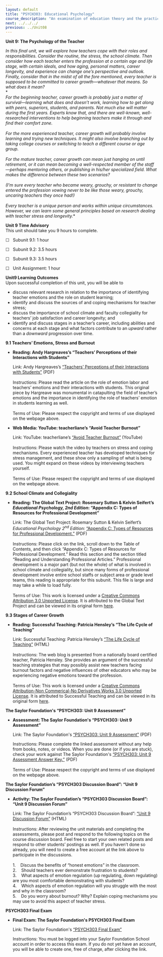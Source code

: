 ```yaml
---
layout: default
title: "PSYCH303: Educational Psychology"
course_description: "An examination of education theory and the practicalities of classroom life, designed to teach how to structure educational systems in order to meet the mental and emotional needs of students."
next: ../../../
previous: ../Unit08
---
```

**Unit 9: The Psychology of the Teacher** <span id="9"></span> 

*In this final unit, we will explore how teachers cope with their roles
and responsibilities. Consider the routine, the stress, the school
climate. Then consider how each teacher enters the profession at a
certain age and life stage, with certain ideals, and how aging, personal
matters, career longevity, and experience can change one’s perspective
and outlook. Finally, consider that in the midst of all the fore
mentioned, every teacher is supposed to be committed to career
growth—whatever that means. So what does it mean?*  
 *    
 *For the beginning teacher, career growth is probably just a matter of
survival—learning what does and doesn’t work, learning how to get along
with peers, superiors, students, and parents. Not much else will matter
during the first years. Experts know that, and there are well-known,
well-researched interventions to help beginning teachers make it through
and find their comfort zone.*  
     
 *For the more experienced teacher, career growth will probably involve
learning and trying new techniques. It might also involve branching out
by taking college courses or switching to teach a different course or
age group.*  
     
 *For the mature teacher, career growth can mean just hanging on until
retirement, or it can mean becoming a well-respected member of the
staff—perhaps mentoring others, or publishing in his/her specialized
field. What makes the difference between these two scenarios?*  
     
 *(I’m sure every teacher who became weary, grouchy, or resistant to
change entered the profession vowing never to be like those weary,
grouchy, uncaring teachers they once had!)*  
       
 *Every teacher is a unique person and works within unique
circumstances. However, we can learn some general principles based on
research dealing with teacher stress and longevity.**

**Unit 9 Time Advisory**  
This unit should take you 9 hours to complete.  
  
 ☐   Subunit 9.1: 1 hour  
  
 ☐   Subunit 9.2: 3.5 hours  
  
 ☐   Subunit 9.3: 3.5 hours  
  
 ☐   Unit Assignment: 1 hour

**Unit9 Learning Outcomes**  
Upon successful completion of this unit, you will be able to

-   discuss relevant research in relation to the importance of
    identifying teacher emotions and the role on student learning;
-   identify and discuss the sources of and coping mechanisms for
    teacher stress;
-   discuss the importance of school climate and faculty collegiality
    for teachers’ job satisfaction and career longevity; and
-   identify and discuss stages in a teacher’s career, including
    abilities and concerns at each stage and what factors contribute to
    an *upward* rather than a *downward* progression over time.

**9.1 Teachers’ Emotions, Stress and Burnout** <span id="9.1"></span> 
-   **Reading: Andy Hargreaves’s “Teachers’ Perceptions of their
    Interactions with Students”**

    Link: Andy Hargreaves’s [“Teachers’ Perceptions of their
    Interactions with
    Students”](http://www.google.com/url?sa=t&rct=j&q=&esrc=s&source=web&cd=24&ved=0CEQQFjADOBQ&url=http%3A%2F%2Fpositiveemotions.gr%2Flibrary_files%2FH%2FHargreaves_Mixed_2000.pdf&ei=oDzaUMWlDMeP2gXJ64DoDQ&usg=AFQjCNEluknsxkSwamMqqaTFVUSHJ5e1Rg&bvm=bv.1355534169,d.b2I) (PDF)  
        
     Instructions: Please read the article on the role of emotion labor
    and teachers’ emotions and their interactions with students. This
    original piece by Hargreave was monumental in catapulting the field
    of teacher’s emotions and the importance in identifying the role of
    teachers’ emotion in students learning as well.  
        
     Terms of Use: Please respect the copyright and terms of use
    displayed on the webpage above. 

-   **Web Media: YouTube: teacherliane’s “Avoid Teacher Burnout”**

    Link: YouTube: teacherliane’s [“Avoid Teacher
    Burnout”](http://www.youtube.com/watch?v=efbYBdB37-g) (YouTube)  
        
     Instructions: Please watch the video by teachers on stress and
    coping mechanisms. Every experienced teacher has developed
    techniques for stress management, and these show only a sampling of
    what is being used. You might expand on these videos by interviewing
    teachers yourself.  
        
     Terms of Use: Please respect the copyright and terms of use
    displayed on the webpage above. 

**9.2 School Climate and Collegiality** <span id="9.2"></span> 
-   **Reading: The Global Text Project: Rosemary Sutton & Kelvin
    Seifert’s *Educational Psychology, 2nd Edition*: “Appendix C: Types
    of Resources for Professional Development”**

    Link: The Global Text Project: Rosemary Sutton & Kelvin Seifert’s
    *Educational Psychology 2<sup>nd</sup> Edition:* [“Appendix C: Types
    of Resources for Professional
    Development.”](http://www.saylor.org/site/wp-content/uploads/2012/06/Educational-Psychology.pdf)
    (PDF)  
        
     Instructions: Please click on the link, scroll down to the Table of
    Contents, and then click “Appendix C: Types of Resources for
    Professional Development.” Read this section and the section titled
    “Reading and Understanding Professional Articles.” Professional
    development is a major part (but not the whole) of what is involved
    in school climate and collegiality, but since many forms of
    professional development involve entire school staffs or subject
    area or grade level teams, this reading is appropriate for this
    subunit. This file is large and may take a while to load fully.  
        
     Terms of Use: This work is licensed under a [Creative Commons
    Attribution 3.0 Unported
    License](http://creativecommons.org/licenses/by/3.0/). It is
    attributed to the Global Text Project and can be viewed in its
    original
    form [here](http://www.saylor.org/site/wp-content/uploads/2012/06/Educational-Psychology.pdf). 

**9.3 Stages of Career Growth** <span id="9.3"></span> 
-   **Reading: Successful Teaching: Patricia Hensley’s “The Life Cycle
    of Teaching”**

    Link: Successful Teaching: Patricia Hensley’s [“The Life Cycle of
    Teaching](http://successfulteaching.blogspot.com/2008/08/life-cycle-of-teaching.html)[”](http://successfulteaching.blogspot.com/2008/08/life-cycle-of-teaching.html) (HTML)  
        
     Instructions: The web blog is presented from a nationally board
    certified teacher, Patricia Hensley. She provides an argument of the
    successful teaching strategies that may possibly assist new teachers
    facing burnout factors and negative influences of other educators
    who may be experiencing negative emotions toward the profession.  
        
     Terms of Use: This work is licensed under a [Creative Commons
    Attribution-Non Commerical-No Derivatives Works 3.0 Unported
    License](http://creativecommons.org/licenses/by/3.0/). It is
    attributed to Successful Teaching and can be viewed in its original
    form [here](http://successfulteaching.blogspot.com/2008/08/life-cycle-of-teaching.html). 

**The Saylor Foundation's “PSYCH303: Unit 9 Assessment”** <span
id="9.4"></span> 
-   **Assessment: The Saylor Foundation's “PSYCH303: Unit 9
    Assessment”**

    Link: The Saylor Foundation's [“PSYCH303: Unit 9
    Assessment”](http://www.saylor.org/site/wp-content/uploads/2012/08/PSYCH303-Unit-9-Assessment.pdf)
    (PDF)  
      
     Instructions: Please complete the linked assessment without any
    help from books, notes, or videos. When you are done (or if you are
    stuck), check your work against The Saylor Foundation's [“PSYCH303:
    Unit 9 Assessment Answer
    Key.”](http://www.saylor.org/site/wp-content/uploads/2012/08/PSYCH303-Unit-9-Assessment-Answer-Key.pdf)
    (PDF)  
                                        
     Terms of Use: Please respect the copyright and terms of use
    displayed on the webpage above.

**The Saylor Foundation’s “PSYCH303 Discussion Board”: “Unit 9
Discussion Forum”** <span id="9.5"></span> 
-   **Activity: The Saylor Foundation’s “PSYCH303 Discussion Board”:
    “Unit 9 Discussion Forum”**

    Link: The Saylor Foundation’s “PSYCH303 Discussion Board”: [“Unit 9
    Discussion
    Forum”](http://forums.saylor.org/forum/psychology/psych303/) (HTML)  
        
     Instructions: After reviewing the unit materials and completing the
    assessments, please post and respond to the following topics on the
    course discussion board. Feel free to start your own related posts
    and respond to other students’ postings as well. If you haven’t done
    so already, you will need to create a free account at the link above
    to participate in the discussions.  
        
     1.    Discuss the benefits of “honest emotions” in the classroom.  
     2.    Should teachers ever demonstrate frustration to students?  
     3.    What aspects of emotion regulation (up regulating, down
    regulating) are you most comfortable demonstrating with students?  
     4.    Which aspects of emotion regulation will you struggle with
    the most and why in the classroom?  
     5.    Do you worry about burnout? Why? Explain coping mechanisms
    you may use to avoid this aspect of teacher stress.

**PSYCH303 Final Exam** <span id="10"></span> 
-   **Final Exam: The Saylor Foundation's PSYCH303 Final Exam**

    Link: The Saylor Foundation's [“PSYCH303 Final
    Exam”](http://school.saylor.org/mod/quiz/view.php?id=1396)  
      
     Instructions: You must be logged into your Saylor Foundation School
    account in order to access this exam. If you do not yet have an
    account, you will be able to create one, free of charge, after
    clicking the link.


